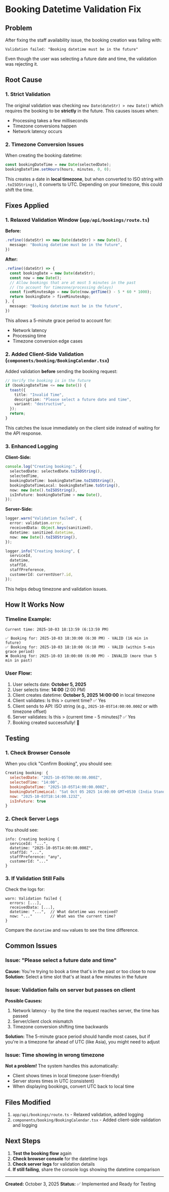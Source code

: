 # Booking Datetime Validation Fix

## Problem

After fixing the staff availability issue, the booking creation was failing with:

```
Validation failed: "Booking datetime must be in the future"
```

Even though the user was selecting a future date and time, the validation was rejecting it.

## Root Cause

### 1. **Strict Validation**

The original validation was checking `new Date(dateStr) > new Date()` which requires the booking to be **strictly** in the future. This causes issues when:

- Processing takes a few milliseconds
- Timezone conversions happen
- Network latency occurs

### 2. **Timezone Conversion Issues**

When creating the booking datetime:

```typescript
const bookingDateTime = new Date(selectedDate);
bookingDateTime.setHours(hours, minutes, 0, 0);
```

This creates a date in **local timezone**, but when converted to ISO string with `.toISOString()`, it converts to UTC. Depending on your timezone, this could shift the time.

## Fixes Applied

### 1. Relaxed Validation Window (`app/api/bookings/route.ts`)

**Before:**

```typescript
.refine((dateStr) => new Date(dateStr) > new Date(), {
  message: "Booking datetime must be in the future",
})
```

**After:**

```typescript
.refine((dateStr) => {
  const bookingDate = new Date(dateStr);
  const now = new Date();
  // Allow bookings that are at most 5 minutes in the past
  // (to account for timezone/processing delays)
  const fiveMinutesAgo = new Date(now.getTime() - 5 * 60 * 1000);
  return bookingDate > fiveMinutesAgo;
}, {
  message: "Booking datetime must be in the future",
})
```

This allows a 5-minute grace period to account for:

- Network latency
- Processing time
- Timezone conversion edge cases

### 2. Added Client-Side Validation (`components/booking/BookingCalendar.tsx`)

Added validation **before** sending the booking request:

```typescript
// Verify the booking is in the future
if (bookingDateTime <= new Date()) {
  toast({
    title: "Invalid Time",
    description: "Please select a future date and time",
    variant: "destructive",
  });
  return;
}
```

This catches the issue immediately on the client side instead of waiting for the API response.

### 3. Enhanced Logging

**Client-Side:**

```typescript
console.log("Creating booking:", {
  selectedDate: selectedDate.toISOString(),
  selectedTime,
  bookingDateTime: bookingDateTime.toISOString(),
  bookingDateTimeLocal: bookingDateTime.toString(),
  now: new Date().toISOString(),
  isInFuture: bookingDateTime > new Date(),
});
```

**Server-Side:**

```typescript
logger.warn("Validation failed", {
  error: validation.error,
  receivedData: Object.keys(sanitized),
  datetime: sanitized.datetime,
  now: new Date().toISOString(),
});

logger.info("Creating booking", {
  serviceId,
  datetime,
  staffId,
  staffPreference,
  customerId: currentUser?.id,
});
```

This helps debug timezone and validation issues.

## How It Works Now

### Timeline Example:

```
Current time: 2025-10-03 18:13:59 (6:13:59 PM)

✅ Booking for: 2025-10-03 18:30:00 (6:30 PM) - VALID (16 min in future)
✅ Booking for: 2025-10-03 18:10:00 (6:10 PM) - VALID (within 5-min grace period)
❌ Booking for: 2025-10-03 18:00:00 (6:00 PM) - INVALID (more than 5 min in past)
```

### User Flow:

1. User selects date: **October 5, 2025**
2. User selects time: **14:00** (2:00 PM)
3. Client creates datetime: **October 5, 2025 14:00:00** in local timezone
4. Client validates: Is this > current time? ✅ Yes
5. Client sends to API: ISO string (e.g., `2025-10-05T14:00:00.000Z` or with timezone offset)
6. Server validates: Is this > (current time - 5 minutes)? ✅ Yes
7. Booking created successfully! 🎉

## Testing

### 1. Check Browser Console

When you click "Confirm Booking", you should see:

```javascript
Creating booking: {
  selectedDate: "2025-10-05T00:00:00.000Z",
  selectedTime: "14:00",
  bookingDateTime: "2025-10-05T14:00:00.000Z",
  bookingDateTimeLocal: "Sat Oct 05 2025 14:00:00 GMT+0530 (India Standard Time)",
  now: "2025-10-03T18:14:00.123Z",
  isInFuture: true
}
```

### 2. Check Server Logs

You should see:

```
info: Creating booking {
  serviceId: "...",
  datetime: "2025-10-05T14:00:00.000Z",
  staffId: "...",
  staffPreference: "any",
  customerId: "..."
}
```

### 3. If Validation Still Fails

Check the logs for:

```
warn: Validation failed {
  errors: [...],
  receivedData: [...],
  datetime: "...",  // What datetime was received?
  now: "..."        // What was the current time?
}
```

Compare the `datetime` and `now` values to see the time difference.

## Common Issues

### Issue: "Please select a future date and time"

**Cause:** You're trying to book a time that's in the past or too close to now
**Solution:** Select a time slot that's at least a few minutes in the future

### Issue: Validation fails on server but passes on client

**Possible Causes:**

1. Network latency - by the time the request reaches server, the time has passed
2. Server/client clock mismatch
3. Timezone conversion shifting time backwards

**Solution:** The 5-minute grace period should handle most cases, but if you're in a timezone far ahead of UTC (like Asia), you might need to adjust

### Issue: Time showing in wrong timezone

**Not a problem!** The system handles this automatically:

- Client shows times in local timezone (user-friendly)
- Server stores times in UTC (consistent)
- When displaying bookings, convert UTC back to local time

## Files Modified

1. `app/api/bookings/route.ts` - Relaxed validation, added logging
2. `components/booking/BookingCalendar.tsx` - Added client-side validation and logging

## Next Steps

1. **Test the booking flow** again
2. **Check browser console** for the datetime logs
3. **Check server logs** for validation details
4. **If still failing**, share the console logs showing the datetime comparison

---

**Created:** October 3, 2025
**Status:** ✅ Implemented and Ready for Testing
